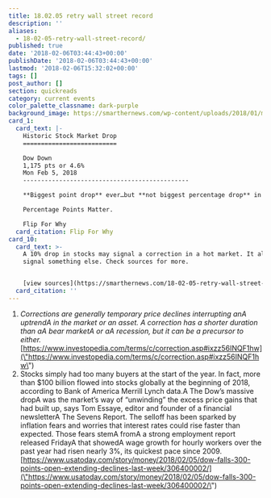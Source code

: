 ```yaml
---
title: 18.02.05 retry wall street record
description: ''
aliases:
  - 18-02-05-retry-wall-street-record/
published: true
date: '2018-02-06T03:44:43+00:00'
publishDate: '2018-02-06T03:44:43+00:00'
lastmod: '2018-02-06T15:32:02+00:00'
tags: []
post_author: []
section: quickreads
category: current events
color_palette_classname: dark-purple
background_image: https://smarthernews.com/wp-content/uploads/2018/01/money-360x360.jpg
card_1:
  card_text: |-
    Historic Stock Market Drop
    ==========================

    Dow Down  
    1,175 pts or 4.6%  
    Mon Feb 5, 2018
    ----------------------------------------------

    **Biggest point drop** ever…but **not biggest percentage drop** in history.

    Percentage Points Matter.

    Flip For Why
  card_citation: Flip For Why
card_10:
  card_text: >-
    A 10% drop in stocks may signal a correction in a hot market. It also may
    signal something else. Check sources for more.


    [view sources](https://smarthernews.com/18-02-05-retry-wall-street-record/)
  card_citation: ''
---
```

1.  _Corrections are generally temporary price declines interrupting anA uptrendA in the market or an asset. A correction has a shorter duration than aA bear marketA or aA recession, but it can be a precursor to either._ [https://www.investopedia.com/terms/c/correction.asp#ixzz56INQF1hw](\"https://www.investopedia.com/terms/c/correction.asp#ixzz56INQF1hw\")
2.  Stocks simply had too many buyers at the start of the year. In fact, more than $100 billion flowed into stocks globally at the beginning of 2018, according to Bank of America Merrill Lynch data.A The Dow’s massive dropA was the market’s way of “unwinding” the excess price gains that had built up, says Tom Essaye, editor and founder of a financial newsletterA The Sevens Report. The selloff has been sparked by inflation fears and worries that interest rates could rise faster than expected. Those fears stemA fromA a strong employment report released FridayA that showedA wage growth for hourly workers over the past year had risen nearly 3%, its quickest pace since 2009.  
    [https://www.usatoday.com/story/money/2018/02/05/dow-falls-300-points-open-extending-declines-last-week/306400002/](\"https://www.usatoday.com/story/money/2018/02/05/dow-falls-300-points-open-extending-declines-last-week/306400002/\")